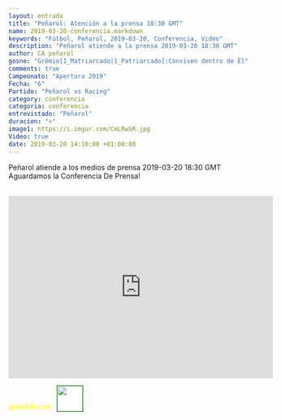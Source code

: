 ```yaml
---
layout: entrada
title: "Peñarol: Atención a la prensa 18:30 GMT"
name: 2019-03-20-conferencia.markdown
keywords: "Fútbol, Peñarol, 2019-03-20, Conferencia, Video"
description: "Peñarol atiende a la prensa 2019-03-20 18:30 GMT"
author: CA peñarol
gosne: "Grêmio[1_Matriarcado|1_Patriarcado]:Conviven dentro de Êl"
comments: true
Campeonato: "Apertura 2019"
Fecha: "6"
Partido: "Peñarol vs Racing"
category: conferencia
categoria: conferencia
entrevistado: "Peñarol"
duracion: "¤"
image1: https://i.imgur.com/CmLRwSR.jpg
Video: true
date: 2019-03-20 14:10:00 +01:00:00
---
```

<!---
Campeonato: <span>{{ page.Campeonato }}</span><br>
Fecha: <span>{{ page.Fecha }}</span><br>
Encuentro: <span>{{ page.Partido }}</span><br>-->

Peñarol atiende a los medios de prensa 2019-03-20 18:30 GMT
Aguardamos la Conferencia De Prensa!

<br>

<iframe width="521" height="360" src="https://www.youtube.com/embed/PihiH8yOpaY" frameborder="0" allow="accelerometer; autoplay; encrypted-media; gyroscope; picture-in-picture" allowfullscreen></iframe>

<span style="color:yellow;">grabado con</span> <a href="http://ffmpeg.org"><img src="{{ site.url }}/images/ffmpeg.png" width="50px" style="border:1px solid green;vertical-align: sub;margin-left:7px;"></a>
